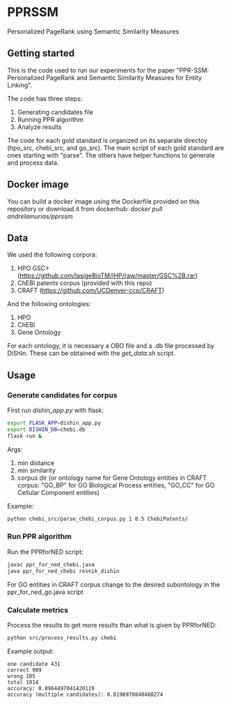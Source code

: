 # PPRSSM

Personalized PageRank using Semantic Similarity Measures


## Getting started

This is the code used to run our experiments for the paper "PPR-SSM: Personalized PageRank and Semantic Similarity Measures for Entity Linking".

The code has three steps:

1. Generating candidates file
2. Running PPR algorithm 
3. Analyze results

The code for each gold standard is organized on its separate directoy (hpo_src, chebi_src, and go_src).
The main script of each gold standard are ones starting with "parse".
The others have helper functions to generate and process data. 

## Docker image

You can build a docker image using the Dockerfile provided on this repository or download it from dockerhub:
*docker pull andrelamurias/pprssm*

## Data

We used the following corpora:

1. HPO GSC+ (https://github.com/lasigeBioTM/IHP/raw/master/GSC%2B.rar)
2. ChEBI patents corpus (provided with this repo)
3. CRAFT (https://github.com/UCDenver-ccp/CRAFT)

And the following ontologies:

1. HPO
2. ChEBI
3. Gene Ontology

For each ontology, it is necessary a OBO file and a .db file processed by DiShIn. These can be obtained with the *get_data.sh* script.

## Usage

### Generate candidates for corpus
First run *dishin_app.py* with flask:
```bash
export FLASK_APP=dishin_app.py
export DISHIN_DB=chebi.db
flask run &
```
Args:

1. min distance
2. min similarity
3. corpus dir (or ontology name for Gene Ontology entities in CRAFT corpus: "GO_BP" for GO Biological Process entities, "GO_CC" for GO Cellular Component entities) 

Example:
```bash
python chebi_src/parse_chebi_corpus.py 1 0.5 ChebiPatents/
```

### Run PPR algorithm

Run the PPRforNED script:
```bash
javac ppr_for_ned_chebi.java
java ppr_for_ned_chebi resnik_dishin
```

For GO entities in CRAFT corpus change to the desired subontology in the ppr_for_ned_go.java script
 
### Calculate metrics

Process the results to get more results than what is given by PPRforNED:
```bash
python src/process_results.py chebi
```

Example output:
```
one candidate 431
correct 909
wrong 105
total 1014
accuracy: 0.8964497041420119
accuracy (multiple candidates): 0.8198970840480274
```